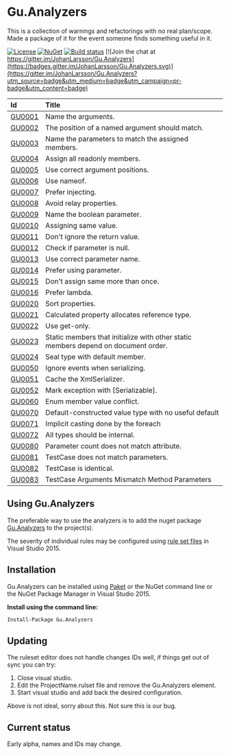 # Gu.Analyzers

This is a collection of warnings and refactorings with no real plan/scope. Made a package of it for the event someone finds something useful in it.

[![License](https://img.shields.io/badge/license-MIT-blue.svg)](LICENSE)
[![NuGet](https://img.shields.io/nuget/v/Gu.Analyzers.svg)](https://www.nuget.org/packages/Gu.Analyzers/)
[![Build status](https://ci.appveyor.com/api/projects/status/nplt8lc7rhmgdi17/branch/master?svg=true)](https://ci.appveyor.com/project/GuOrg/gu-analyzers-qh7oa/branch/master)
[![Join the chat at https://gitter.im/JohanLarsson/Gu.Analyzers](https://badges.gitter.im/JohanLarsson/Gu.Analyzers.svg)](https://gitter.im/JohanLarsson/Gu.Analyzers?utm_source=badge&utm_medium=badge&utm_campaign=pr-badge&utm_content=badge)

| Id       | Title
| :--      | :--
| [GU0001](https://github.com/GuOrg/Gu.Analyzers/blob/master/documentation/GU0001.md)| Name the arguments.
| [GU0002](https://github.com/GuOrg/Gu.Analyzers/blob/master/documentation/GU0002.md)| The position of a named argument should match.
| [GU0003](https://github.com/GuOrg/Gu.Analyzers/blob/master/documentation/GU0003.md)| Name the parameters to match the assigned members.
| [GU0004](https://github.com/GuOrg/Gu.Analyzers/blob/master/documentation/GU0004.md)| Assign all readonly members.
| [GU0005](https://github.com/GuOrg/Gu.Analyzers/blob/master/documentation/GU0005.md)| Use correct argument positions.
| [GU0006](https://github.com/GuOrg/Gu.Analyzers/blob/master/documentation/GU0006.md)| Use nameof.
| [GU0007](https://github.com/GuOrg/Gu.Analyzers/blob/master/documentation/GU0007.md)| Prefer injecting.
| [GU0008](https://github.com/GuOrg/Gu.Analyzers/blob/master/documentation/GU0008.md)| Avoid relay properties.
| [GU0009](https://github.com/GuOrg/Gu.Analyzers/blob/master/documentation/GU0009.md)| Name the boolean parameter.
| [GU0010](https://github.com/GuOrg/Gu.Analyzers/blob/master/documentation/GU0010.md)| Assigning same value.
| [GU0011](https://github.com/GuOrg/Gu.Analyzers/blob/master/documentation/GU0011.md)| Don't ignore the return value.
| [GU0012](https://github.com/GuOrg/Gu.Analyzers/blob/master/documentation/GU0012.md)| Check if parameter is null.
| [GU0013](https://github.com/GuOrg/Gu.Analyzers/blob/master/documentation/GU0013.md)| Use correct parameter name.
| [GU0014](https://github.com/GuOrg/Gu.Analyzers/blob/master/documentation/GU0014.md)| Prefer using parameter.
| [GU0015](https://github.com/GuOrg/Gu.Analyzers/blob/master/documentation/GU0015.md)| Don't assign same more than once.
| [GU0016](https://github.com/GuOrg/Gu.Analyzers/blob/master/documentation/GU0016.md)| Prefer lambda.
| [GU0020](https://github.com/GuOrg/Gu.Analyzers/blob/master/documentation/GU0020.md)| Sort properties.
| [GU0021](https://github.com/GuOrg/Gu.Analyzers/blob/master/documentation/GU0021.md)| Calculated property allocates reference type.
| [GU0022](https://github.com/GuOrg/Gu.Analyzers/blob/master/documentation/GU0022.md)| Use get-only.
| [GU0023](https://github.com/GuOrg/Gu.Analyzers/blob/master/documentation/GU0023.md)| Static members that initialize with other static members depend on document order.
| [GU0024](https://github.com/GuOrg/Gu.Analyzers/blob/master/documentation/GU0024.md)| Seal type with default member.
| [GU0050](https://github.com/GuOrg/Gu.Analyzers/blob/master/documentation/GU0050.md)| Ignore events when serializing.
| [GU0051](https://github.com/GuOrg/Gu.Analyzers/blob/master/documentation/GU0051.md)| Cache the XmlSerializer.
| [GU0052](https://github.com/GuOrg/Gu.Analyzers/blob/master/documentation/GU0052.md)| Mark exception with [Serializable].
| [GU0060](https://github.com/GuOrg/Gu.Analyzers/blob/master/documentation/GU0060.md)| Enum member value conflict.
| [GU0070](https://github.com/GuOrg/Gu.Analyzers/blob/master/documentation/GU0070.md)| Default-constructed value type with no useful default
| [GU0071](https://github.com/GuOrg/Gu.Analyzers/blob/master/documentation/GU0071.md)| Implicit casting done by the foreach
| [GU0072](https://github.com/GuOrg/Gu.Analyzers/blob/master/documentation/GU0072.md)| All types should be internal.
| [GU0080](https://github.com/GuOrg/Gu.Analyzers/blob/master/documentation/GU0080.md)| Parameter count does not match attribute.
| [GU0081](https://github.com/GuOrg/Gu.Analyzers/blob/master/documentation/GU0081.md)| TestCase does not match parameters.
| [GU0082](https://github.com/GuOrg/Gu.Analyzers/blob/master/documentation/GU0082.md)| TestCase is identical.
| [GU0083](https://github.com/GuOrg/Gu.Analyzers/blob/master/documentation/GU0083.md)| TestCase Arguments Mismatch Method Parameters

## Using Gu.Analyzers

The preferable way to use the analyzers is to add the nuget package [Gu.Analyzers](https://www.nuget.org/packages/Gu.Analyzers/)
to the project(s).

The severity of individual rules may be configured using [rule set files](https://msdn.microsoft.com/en-us/library/dd264996.aspx)
in Visual Studio 2015.

## Installation

Gu.Analyzers can be installed using [Paket](https://fsprojects.github.io/Paket/) or the NuGet command line or the NuGet Package Manager in Visual Studio 2015.


**Install using the command line:**
```bash
Install-Package Gu.Analyzers
```

## Updating

The ruleset editor does not handle changes IDs well, if things get out of sync you can try:

1) Close visual studio.
2) Edit the ProjectName.rulset file and remove the Gu.Analyzers element.
3) Start visual studio and add back the desired configuration.

Above is not ideal, sorry about this. Not sure this is our bug.


## Current status

Early alpha, names and IDs may change.
